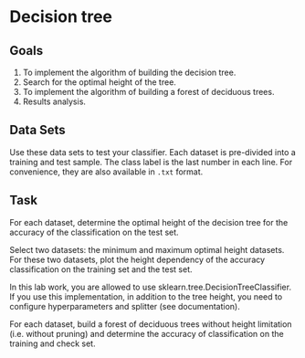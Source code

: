 # Decision tree

## Goals

1. To implement the algorithm of building the decision tree.
2. Search for the optimal height of the tree.
3. To implement the algorithm of building a forest of deciduous trees.
4. Results analysis.

## Data Sets

Use these data sets to test your classifier. Each dataset is pre-divided into a training and test sample. The class label is the last number in each line. For convenience, they are also available in `.txt` format.

## Task

For each dataset, determine the optimal height of the decision tree for the accuracy of the classification on the test set.

Select two datasets: the minimum and maximum optimal height datasets. For these two datasets, plot the height dependency of the accuracy classification on the training set and the test set.

In this lab work, you are allowed to use sklearn.tree.DecisionTreeClassifier. If you use this implementation, in addition to the tree height, you need to configure hyperparameters and splitter (see documentation).

For each dataset, build a forest of deciduous trees without height limitation (i.e. without pruning) and determine the accuracy of classification on the training and check set.
